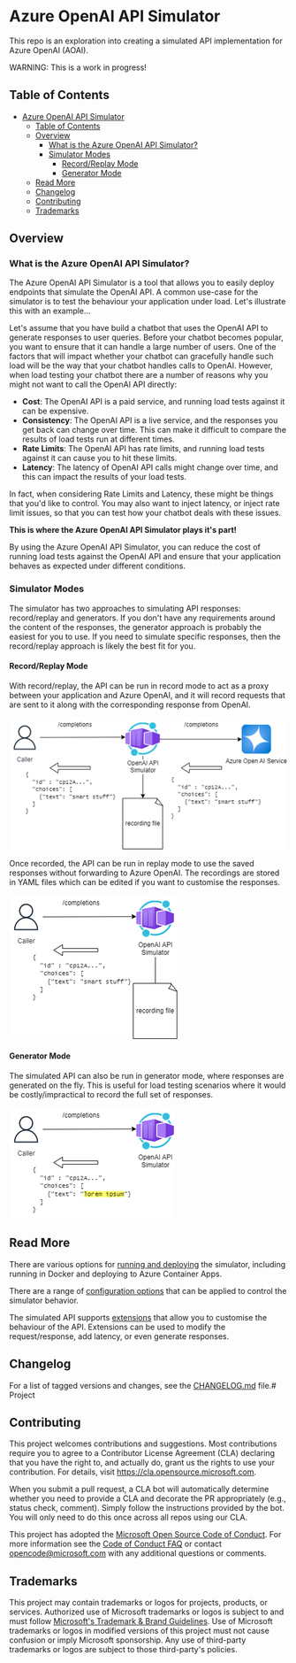 # Azure OpenAI API Simulator 

This repo is an exploration into creating a simulated API implementation for Azure OpenAI (AOAI). 

WARNING: This is a work in progress!

## Table of Contents

- [Azure OpenAI API Simulator](#azure-openai-api-simulator)
  - [Table of Contents](#table-of-contents)
  - [Overview](#overview)
    - [What is the Azure OpenAI API Simulator?](#what-is-the-azure-openai-api-simulator)
    - [Simulator Modes](#simulator-modes)
      - [Record/Replay Mode](#recordreplay-mode)
      - [Generator Mode](#generator-mode)
  - [Read More](#read-more)
  - [Changelog](#changelog)
  - [Contributing](#contributing)
  - [Trademarks](#trademarks)

## Overview

### What is the Azure OpenAI API Simulator?

The Azure OpenAI API Simulator is a tool that allows you to easily deploy endpoints that simulate the OpenAI API.
A common use-case for the simulator is to test the behaviour your application under load. Let's illustrate this with an example...

Let's assume that you have build a chatbot that uses the OpenAI API to generate responses to user queries. Before your chatbot becomes popular, you want to ensure that it can handle a large number of users. One of the factors that will impact whether your chatbot can gracefully handle such load will be the way that your chatbot handles calls to OpenAI. However, when load testing your chatbot there are a number of reasons why you might not want to call the OpenAI API directly:

- **Cost**: The OpenAI API is a paid service, and running load tests against it can be expensive.
- **Consistency**: The OpenAI API is a live service, and the responses you get back can change over time. This can make it difficult to compare the results of load tests run at different times.
- **Rate Limits**: The OpenAI API has rate limits, and running load tests against it can cause you to hit these limits.
- **Latency**: The latency of OpenAI API calls might change over time, and this can impact the results of your load tests.

In fact, when considering Rate Limits and Latency, these might be things that you'd like to control. You may also want to inject latency, or inject rate limit issues, so that you can test how your chatbot deals with these issues.

**This is where the Azure OpenAI API Simulator plays it's part!**

By using the Azure OpenAI API Simulator, you can reduce the cost of running load tests against the OpenAI API and ensure that your application behaves as expected under different conditions.

### Simulator Modes

The simulator has two approaches to simulating API responses: record/replay and generators.
If you don't have any requirements around the content of the responses, the generator approach is probably the easiest for  you to use.
If you need to simulate specific responses, then the record/replay approach is likely the best fit for you.

#### Record/Replay Mode

With record/replay, the API can be run in record mode to act as a proxy between your application and Azure OpenAI, and it will record requests that are sent to it along with the corresponding response from OpenAI. 


![Simulator in record mode](./docs/images/mode-record.drawio.png "The Simulator in record mode proxying requests to Azure OpenAI and persisting the responses to disk")

Once recorded, the API can be run in replay mode to use the saved responses without forwarding to Azure OpenAI. The recordings are stored in YAML files which can be edited if you want to customise the responses.

![Simulator in replay mode](./docs/images/mode-replay.drawio.png "The Simulator in replay mode reading responses from disk and returning them to the client")

#### Generator Mode

The simulated API can also be run in generator mode, where responses are generated on the fly. This is useful for load testing scenarios where it would be costly/impractical to record the full set of responses.

![Simulator in generator mode](./docs/images/mode-generate.drawio.png "The Simulator in generate mode showing lorem ipsum generated content in the response")


## Read More

There are various options for [running and deploying](./docs/running-deploying.md) the simulator, including running in Docker and deploying to Azure Container Apps.

There are a range of [configuration options](./docs/config.md) that can be applied to control the simulator behavior.

The simulated API supports [extensions](./docs/extensions.md) that allow you to customise the behaviour of the API. Extensions can be used to modify the request/response, add latency, or even generate responses.

## Changelog

For a list of tagged versions and changes, see the [CHANGELOG.md](./CHANGELOG.md) file.# Project

## Contributing

This project welcomes contributions and suggestions.  Most contributions require you to agree to a
Contributor License Agreement (CLA) declaring that you have the right to, and actually do, grant us
the rights to use your contribution. For details, visit https://cla.opensource.microsoft.com.

When you submit a pull request, a CLA bot will automatically determine whether you need to provide
a CLA and decorate the PR appropriately (e.g., status check, comment). Simply follow the instructions
provided by the bot. You will only need to do this once across all repos using our CLA.

This project has adopted the [Microsoft Open Source Code of Conduct](https://opensource.microsoft.com/codeofconduct/).
For more information see the [Code of Conduct FAQ](https://opensource.microsoft.com/codeofconduct/faq/) or
contact [opencode@microsoft.com](mailto:opencode@microsoft.com) with any additional questions or comments.

## Trademarks

This project may contain trademarks or logos for projects, products, or services. Authorized use of Microsoft 
trademarks or logos is subject to and must follow 
[Microsoft's Trademark & Brand Guidelines](https://www.microsoft.com/en-us/legal/intellectualproperty/trademarks/usage/general).
Use of Microsoft trademarks or logos in modified versions of this project must not cause confusion or imply Microsoft sponsorship.
Any use of third-party trademarks or logos are subject to those third-party's policies.
